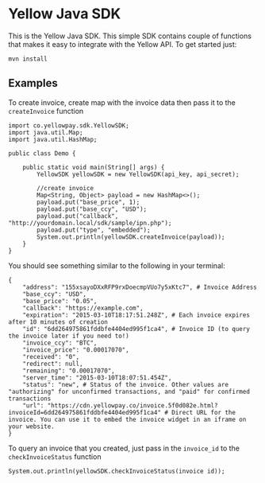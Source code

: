 Yellow Java SDK
=====================
This is the Yellow Java SDK. This simple SDK contains couple of functions that makes it easy to integrate with the Yellow API. To get started just:
```
mvn install
```

Examples
---------

To create invoice, create map with the invoice data then pass it to the `createInvoice` function

```
import co.yellowpay.sdk.YellowSDK;
import java.util.Map;
import java.util.HashMap;

public class Demo {
    
    public static void main(String[] args) {
        YellowSDK yellowSDK = new YellowSDK(api_key, api_secret);
        
        //create invoice
        Map<String, Object> payload = new HashMap<>();
        payload.put("base_price", 1);
        payload.put("base_ccy", "USD");
        payload.put("callback", "http://yourdomain.local/sdk/sample/ipn.php");
        payload.put("type", "embedded");
        System.out.println(yellowSDK.createInvoice(payload));
    }
}
```

You should see something similar to the following in your terminal:

```
{
    "address": "155xsayoDXxRFP9rxDoecmpVUo7y5xKtc7", # Invoice Address
    "base_ccy": "USD",
    "base_price": "0.05",
    "callback": "https://example.com",
    "expiration": "2015-03-10T18:17:51.248Z", # Each invoice expires after 10 minutes of creation
    "id": "6dd264975861fddbfe4404ed995f1ca4", # Invoice ID (to query the invoice later if you need to!)
    "invoice_ccy": "BTC",
    "invoice_price": "0.00017070",
    "received": "0",
    "redirect": null,
    "remaining": "0.00017070",
    "server_time": "2015-03-10T18:07:51.454Z",
    "status": "new", # Status of the invoice. Other values are "authorizing" for unconfirmed transactions, and "paid" for confirmed transactions
    "url": "https://cdn.yellowpay.co/invoice.5f0d082e.html?invoiceId=6dd264975861fddbfe4404ed995f1ca4" # Direct URL for the invoice. You can use it to embed the invoice widget in an iframe on your website.
}
```

To query an invoice that you created, just pass in the `invoice_id` to the `checkInvoiceStatus` function

```
System.out.println(yellowSDK.checkInvoiceStatus(invoice id));
```
